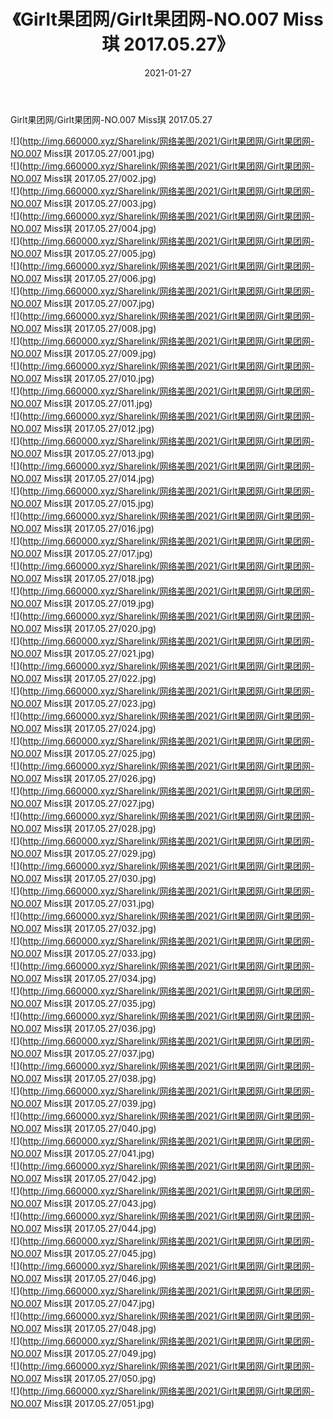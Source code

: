 ﻿---
layout: post
title:  《Girlt果团网/Girlt果团网-NO.007 Miss琪 2017.05.27》
date:   2021-01-27
img: http://img.660000.xyz/Sharelink/网络美图/2021/Girlt果团网/Girlt果团网-NO.007 Miss琪 2017.05.27/000.jpg
categories: [美女, 清纯, 唯美]
---

Girlt果团网/Girlt果团网-NO.007 Miss琪 2017.05.27

 ![](http://img.660000.xyz/Sharelink/网络美图/2021/Girlt果团网/Girlt果团网-NO.007 Miss琪 2017.05.27/001.jpg) <br>![](http://img.660000.xyz/Sharelink/网络美图/2021/Girlt果团网/Girlt果团网-NO.007 Miss琪 2017.05.27/002.jpg) <br>![](http://img.660000.xyz/Sharelink/网络美图/2021/Girlt果团网/Girlt果团网-NO.007 Miss琪 2017.05.27/003.jpg) <br>![](http://img.660000.xyz/Sharelink/网络美图/2021/Girlt果团网/Girlt果团网-NO.007 Miss琪 2017.05.27/004.jpg) <br>![](http://img.660000.xyz/Sharelink/网络美图/2021/Girlt果团网/Girlt果团网-NO.007 Miss琪 2017.05.27/005.jpg) <br>![](http://img.660000.xyz/Sharelink/网络美图/2021/Girlt果团网/Girlt果团网-NO.007 Miss琪 2017.05.27/006.jpg) <br>![](http://img.660000.xyz/Sharelink/网络美图/2021/Girlt果团网/Girlt果团网-NO.007 Miss琪 2017.05.27/007.jpg) <br>![](http://img.660000.xyz/Sharelink/网络美图/2021/Girlt果团网/Girlt果团网-NO.007 Miss琪 2017.05.27/008.jpg) <br>![](http://img.660000.xyz/Sharelink/网络美图/2021/Girlt果团网/Girlt果团网-NO.007 Miss琪 2017.05.27/009.jpg) <br>![](http://img.660000.xyz/Sharelink/网络美图/2021/Girlt果团网/Girlt果团网-NO.007 Miss琪 2017.05.27/010.jpg) <br>![](http://img.660000.xyz/Sharelink/网络美图/2021/Girlt果团网/Girlt果团网-NO.007 Miss琪 2017.05.27/011.jpg) <br>![](http://img.660000.xyz/Sharelink/网络美图/2021/Girlt果团网/Girlt果团网-NO.007 Miss琪 2017.05.27/012.jpg) <br>![](http://img.660000.xyz/Sharelink/网络美图/2021/Girlt果团网/Girlt果团网-NO.007 Miss琪 2017.05.27/013.jpg) <br>![](http://img.660000.xyz/Sharelink/网络美图/2021/Girlt果团网/Girlt果团网-NO.007 Miss琪 2017.05.27/014.jpg) <br>![](http://img.660000.xyz/Sharelink/网络美图/2021/Girlt果团网/Girlt果团网-NO.007 Miss琪 2017.05.27/015.jpg) <br>![](http://img.660000.xyz/Sharelink/网络美图/2021/Girlt果团网/Girlt果团网-NO.007 Miss琪 2017.05.27/016.jpg) <br>![](http://img.660000.xyz/Sharelink/网络美图/2021/Girlt果团网/Girlt果团网-NO.007 Miss琪 2017.05.27/017.jpg) <br>![](http://img.660000.xyz/Sharelink/网络美图/2021/Girlt果团网/Girlt果团网-NO.007 Miss琪 2017.05.27/018.jpg) <br>![](http://img.660000.xyz/Sharelink/网络美图/2021/Girlt果团网/Girlt果团网-NO.007 Miss琪 2017.05.27/019.jpg) <br>![](http://img.660000.xyz/Sharelink/网络美图/2021/Girlt果团网/Girlt果团网-NO.007 Miss琪 2017.05.27/020.jpg) <br>![](http://img.660000.xyz/Sharelink/网络美图/2021/Girlt果团网/Girlt果团网-NO.007 Miss琪 2017.05.27/021.jpg) <br>![](http://img.660000.xyz/Sharelink/网络美图/2021/Girlt果团网/Girlt果团网-NO.007 Miss琪 2017.05.27/022.jpg) <br>![](http://img.660000.xyz/Sharelink/网络美图/2021/Girlt果团网/Girlt果团网-NO.007 Miss琪 2017.05.27/023.jpg) <br>![](http://img.660000.xyz/Sharelink/网络美图/2021/Girlt果团网/Girlt果团网-NO.007 Miss琪 2017.05.27/024.jpg) <br>![](http://img.660000.xyz/Sharelink/网络美图/2021/Girlt果团网/Girlt果团网-NO.007 Miss琪 2017.05.27/025.jpg) <br>![](http://img.660000.xyz/Sharelink/网络美图/2021/Girlt果团网/Girlt果团网-NO.007 Miss琪 2017.05.27/026.jpg) <br>![](http://img.660000.xyz/Sharelink/网络美图/2021/Girlt果团网/Girlt果团网-NO.007 Miss琪 2017.05.27/027.jpg) <br>![](http://img.660000.xyz/Sharelink/网络美图/2021/Girlt果团网/Girlt果团网-NO.007 Miss琪 2017.05.27/028.jpg) <br>![](http://img.660000.xyz/Sharelink/网络美图/2021/Girlt果团网/Girlt果团网-NO.007 Miss琪 2017.05.27/029.jpg) <br>![](http://img.660000.xyz/Sharelink/网络美图/2021/Girlt果团网/Girlt果团网-NO.007 Miss琪 2017.05.27/030.jpg) <br>![](http://img.660000.xyz/Sharelink/网络美图/2021/Girlt果团网/Girlt果团网-NO.007 Miss琪 2017.05.27/031.jpg) <br>![](http://img.660000.xyz/Sharelink/网络美图/2021/Girlt果团网/Girlt果团网-NO.007 Miss琪 2017.05.27/032.jpg) <br>![](http://img.660000.xyz/Sharelink/网络美图/2021/Girlt果团网/Girlt果团网-NO.007 Miss琪 2017.05.27/033.jpg) <br>![](http://img.660000.xyz/Sharelink/网络美图/2021/Girlt果团网/Girlt果团网-NO.007 Miss琪 2017.05.27/034.jpg) <br>![](http://img.660000.xyz/Sharelink/网络美图/2021/Girlt果团网/Girlt果团网-NO.007 Miss琪 2017.05.27/035.jpg) <br>![](http://img.660000.xyz/Sharelink/网络美图/2021/Girlt果团网/Girlt果团网-NO.007 Miss琪 2017.05.27/036.jpg) <br>![](http://img.660000.xyz/Sharelink/网络美图/2021/Girlt果团网/Girlt果团网-NO.007 Miss琪 2017.05.27/037.jpg) <br>![](http://img.660000.xyz/Sharelink/网络美图/2021/Girlt果团网/Girlt果团网-NO.007 Miss琪 2017.05.27/038.jpg) <br>![](http://img.660000.xyz/Sharelink/网络美图/2021/Girlt果团网/Girlt果团网-NO.007 Miss琪 2017.05.27/039.jpg) <br>![](http://img.660000.xyz/Sharelink/网络美图/2021/Girlt果团网/Girlt果团网-NO.007 Miss琪 2017.05.27/040.jpg) <br>![](http://img.660000.xyz/Sharelink/网络美图/2021/Girlt果团网/Girlt果团网-NO.007 Miss琪 2017.05.27/041.jpg) <br>![](http://img.660000.xyz/Sharelink/网络美图/2021/Girlt果团网/Girlt果团网-NO.007 Miss琪 2017.05.27/042.jpg) <br>![](http://img.660000.xyz/Sharelink/网络美图/2021/Girlt果团网/Girlt果团网-NO.007 Miss琪 2017.05.27/043.jpg) <br>![](http://img.660000.xyz/Sharelink/网络美图/2021/Girlt果团网/Girlt果团网-NO.007 Miss琪 2017.05.27/044.jpg) <br>![](http://img.660000.xyz/Sharelink/网络美图/2021/Girlt果团网/Girlt果团网-NO.007 Miss琪 2017.05.27/045.jpg) <br>![](http://img.660000.xyz/Sharelink/网络美图/2021/Girlt果团网/Girlt果团网-NO.007 Miss琪 2017.05.27/046.jpg) <br>![](http://img.660000.xyz/Sharelink/网络美图/2021/Girlt果团网/Girlt果团网-NO.007 Miss琪 2017.05.27/047.jpg) <br>![](http://img.660000.xyz/Sharelink/网络美图/2021/Girlt果团网/Girlt果团网-NO.007 Miss琪 2017.05.27/048.jpg) <br>![](http://img.660000.xyz/Sharelink/网络美图/2021/Girlt果团网/Girlt果团网-NO.007 Miss琪 2017.05.27/049.jpg) <br>![](http://img.660000.xyz/Sharelink/网络美图/2021/Girlt果团网/Girlt果团网-NO.007 Miss琪 2017.05.27/050.jpg) <br>![](http://img.660000.xyz/Sharelink/网络美图/2021/Girlt果团网/Girlt果团网-NO.007 Miss琪 2017.05.27/051.jpg) <br>